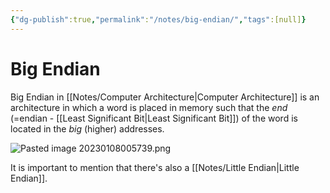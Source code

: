```yaml
---
{"dg-publish":true,"permalink":"/notes/big-endian/","tags":[null]}
---
```




# Big Endian
Big Endian in [[Notes/Computer Architecture\|Computer Architecture]] is an architecture in which a word is placed in memory such that the *end* (=endian - [[Least Significant Bit\|Least Significant Bit]]) of the word is located in the *big* (higher) addresses.

![Pasted image 20230108005739.png](/img/user/Assets/Pasted%20image%2020230108005739.png)

It is important to mention that there's also a [[Notes/Little Endian\|Little Endian]].
